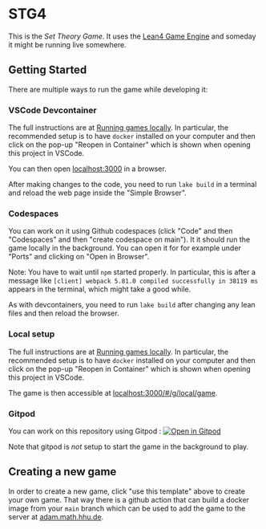 # STG4

This is the *Set Theory Game*. It uses the [Lean4 Game Engine](https://github.com/leanprover-community/lean4game) and someday it might be running live somewhere.

## Getting Started

There are multiple ways to run the game while developing it:

### VSCode Devcontainer

The full instructions are at [Running games locally](https://github.com/leanprover-community/lean4game/blob/main/DOCUMENTATION.md#running-games-locally).
In particular, the recommended setup is to have `docker` installed on your computer
and then click on the pop-up "Reopen in Container" which is shown when
opening this project in VSCode.

You can then open [localhost:3000](http://localhost:3000) in a browser.

After making changes to the code, you need to run `lake build` in a terminal and
reload the web page inside the "Simple Browser".

### Codespaces

You can work on it using Github codespaces (click "Code" and then "Codespaces" and then "create codespace on main"). It it should run the game locally in the background. You can open it for for example under "Ports" and clicking on
"Open in Browser".

Note: You have to wait until `npm` started properly.
In particular, this is after a message like
`[client] webpack 5.81.0 compiled successfully in 38119 ms` appears in the terminal, which might take a good while.

As with devcontainers, you need to run `lake build` after changing any lean files and then reload the browser.

### Local setup

The full instructions are at [Running games locally](https://github.com/leanprover-community/lean4game/blob/main/DOCUMENTATION.md#running-games-locally).
In particular, the recommended setup is to have `docker` installed on your computer
and then click on the pop-up "Reopen in Container" which is shown when
opening this project in VSCode.

The game is then accessible at [localhost:3000/#/g/local/game](http://localhost:3000/#/g/local/game).

### Gitpod

You can work on this repository using Gitpod : [![Open in Gitpod](https://gitpod.io/button/open-in-gitpod.svg)](https://gitpod.io/#https://github.com/hhu-adam/NNG4)

Note that gitpod is *not* setup to start the game in the background to play.


## Creating a new game

In order to create a new game, click "use this template"  above to create your own game. That way there is a github action that can build a docker image from your `main` branch which can be used to add the game to the server at [adam.math.hhu.de](https://adam.math.hhu.de).
